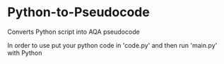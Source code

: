 # Python-to-Pseudocode
Converts Python script into AQA pseudocode

In order to use put your python code in 'code.py' and then run 'main.py' with Python
